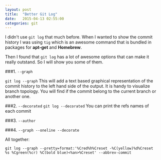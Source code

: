 ```yaml
---
layout: post
title:  "Better Git Log"
date:   2015-04-13 02:55:00
categories: git
---
```


I didn't use `git log` that much before. When I wanted to show the commit history I was using `tig` which is an awesome command that is bundled in packages for **apt-get** and **Homebrew**. 

Then I found that `git log` has a lot of awesome options that can make it really outstand. So I will show you some of them.

###1. `--graph`

`git log --graph` This will add a text based graphical representation of the commit history to the left hand side of the output. It is handy to visualize branch topology. You will find if the commit belong to the current branch or another one.

###2. `--decorated`
`git log --decorated` You can print the refs names of each commit

###3. `--author` 

###4. `--graph --oneline --decorate` 

All together:

`git log --graph --pretty=format:'%Cred%h%Creset -%C(yellow)%d%Creset %s %Cgreen(%cr) %C(bold blue)<%an>%Creset' --abbrev-commit`


